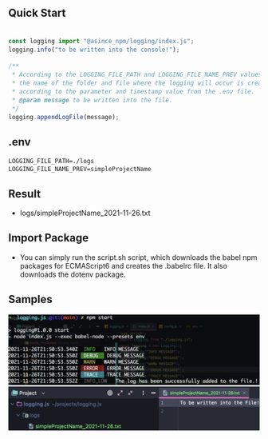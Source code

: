 ## Quick Start

```js

const logging import "@asince_npm/logging/index.js";
logging.info("to be written into the console!");

/**
 * According to the LOGGING_FILE_PATH and LOGGING_FILE_NAME_PREV values in the .env file,
 * the name of the folder and file where the logging will occur is created. The full name of the file is created 
 * according to the parameter and timestamp value from the .env file.
 * @param message to be written into the file.
 */
logging.appendLogFile(message);
```
## .env
````dotenv
LOGGING_FILE_PATH=./logs
LOGGING_FILE_NAME_PREV=simpleProjectName
````

## Result
- logs/simpleProjectName_2021-11-26.txt

## Import Package
- You can simply run the script.sh script, which downloads the babel npm packages for ECMAScript6 and creates 
the .babelrc file. It also downloads the dotenv package.

## Samples
  ![Screenshot](./images/log_level_example.png)
  ![Screenshot](./images/log_file.png)

